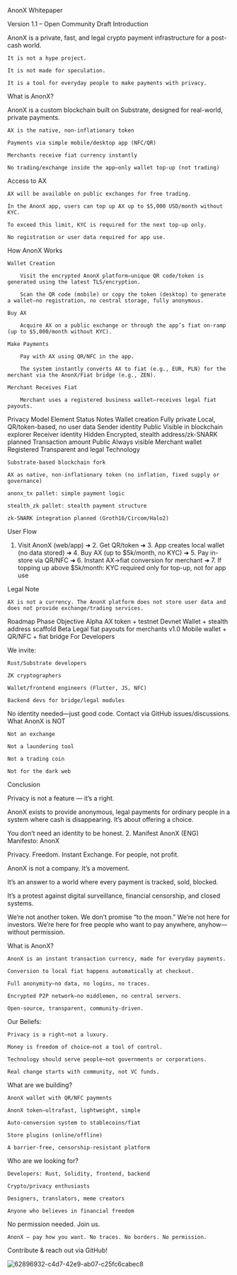 AnonX Whitepaper

Version 1.1 – Open Community Draft
Introduction

AnonX is a private, fast, and legal crypto payment infrastructure for a post-cash world.

    It is not a hype project.

    It is not made for speculation.

    It is a tool for everyday people to make payments with privacy.

What is AnonX?

AnonX is a custom blockchain built on Substrate, designed for real-world, private payments.

    AX is the native, non-inflationary token

    Payments via simple mobile/desktop app (NFC/QR)

    Merchants receive fiat currency instantly

    No trading/exchange inside the app—only wallet top-up (not trading)

Access to AX

    AX will be available on public exchanges for free trading.

    In the AnonX app, users can top up AX up to $5,000 USD/month without KYC.

    To exceed this limit, KYC is required for the next top-up only.

    No registration or user data required for app use.

How AnonX Works

    Wallet Creation

        Visit the encrypted AnonX platform—unique QR code/token is generated using the latest TLS/encryption.

        Scan the QR code (mobile) or copy the token (desktop) to generate a wallet—no registration, no central storage, fully anonymous.

    Buy AX

        Acquire AX on a public exchange or through the app’s fiat on-ramp (up to $5,000/month without KYC).

    Make Payments

        Pay with AX using QR/NFC in the app.

        The system instantly converts AX to fiat (e.g., EUR, PLN) for the merchant via the AnonX/Fiat bridge (e.g., ZEN).

    Merchant Receives Fiat

        Merchant uses a registered business wallet—receives legal fiat payouts.

Privacy Model
Element	Status	Notes
Wallet creation	Fully private	Local, QR/token-based, no user data
Sender identity	Public	Visible in blockchain explorer
Receiver identity	Hidden	Encrypted, stealth address/zk-SNARK planned
Transaction amount	Public	Always visible
Merchant wallet	Registered	Transparent and legal
Technology

    Substrate-based blockchain fork

    AX as native, non-inflationary token (no inflation, fixed supply or governance)

    anonx_tx pallet: simple payment logic

    stealth_zk pallet: stealth payment structure

    zk-SNARK integration planned (Groth16/Circom/Halo2)

User Flow

1. Visit AnonX (web/app) ➜ 2. Get QR/token ➜ 3. App creates local wallet (no data stored) ➜ 4. Buy AX (up to $5k/month, no KYC) ➜ 5. Pay in-store via QR/NFC ➜ 6. Instant AX→fiat conversion for merchant ➜ 7. If topping up above $5k/month: KYC required only for top-up, not for app use

Legal Note

    AX is not a currency. The AnonX platform does not store user data and does not provide exchange/trading services.

Roadmap
Phase	Objective
Alpha	AX token + testnet
Devnet	Wallet + stealth address scaffold
Beta	Legal fiat payouts for merchants
v1.0	Mobile wallet + QR/NFC + fiat bridge
For Developers

We invite:

    Rust/Substrate developers

    ZK cryptographers

    Wallet/frontend engineers (Flutter, JS, NFC)

    Backend devs for bridge/legal modules

No identity needed—just good code. Contact via GitHub issues/discussions.
What AnonX is NOT

    Not an exchange

    Not a laundering tool

    Not a trading coin

    Not for the dark web

Conclusion

Privacy is not a feature — it’s a right.

AnonX exists to provide anonymous, legal payments for ordinary people in a system where cash is disappearing. It’s about offering a choice.

You don’t need an identity to be honest.
2. Manifest AnonX (ENG)
Manifesto: AnonX

Privacy. Freedom. Instant Exchange. For people, not profit.

AnonX is not a company. It’s a movement.

It’s an answer to a world where every payment is tracked, sold, blocked.

It’s a protest against digital surveillance, financial censorship, and closed systems.

We’re not another token.
We don’t promise “to the moon.”
We’re not here for investors.
We’re here for free people who want to pay anywhere, anyhow—without permission.

What is AnonX?

    AnonX is an instant transaction currency, made for everyday payments.

    Conversion to local fiat happens automatically at checkout.

    Full anonymity—no data, no logins, no traces.

    Encrypted P2P network—no middlemen, no central servers.

    Open-source, transparent, community-driven.

Our Beliefs:

    Privacy is a right—not a luxury.

    Money is freedom of choice—not a tool of control.

    Technology should serve people—not governments or corporations.

    Real change starts with community, not VC funds.

What are we building?

    AnonX wallet with QR/NFC payments

    AnonX token—ultrafast, lightweight, simple

    Auto-conversion system to stablecoins/fiat

    Store plugins (online/offline)

    A barrier-free, censorship-resistant platform

Who are we looking for?

    Developers: Rust, Solidity, frontend, backend

    Crypto/privacy enthusiasts

    Designers, translators, meme creators

    Anyone who believes in financial freedom

No permission needed. Join us.

    AnonX – pay how you want. No traces. No borders. No permission.

Contribute & reach out via GitHub!


![62896932-c4d7-42e9-ab07-c25fc6cabec8](https://github.com/user-attachments/assets/5831cd11-5f4c-4413-8ca3-41a5e599e974)
